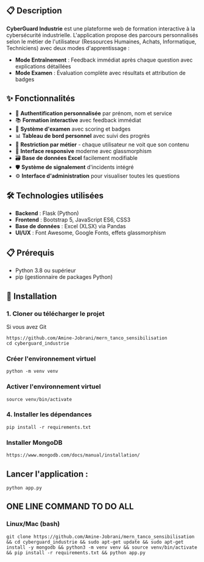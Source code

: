 ## 📋 Description

**CyberGuard Industrie** est une plateforme web de formation interactive à la cybersécurité industrielle. L'application propose des parcours personnalisés selon le métier de l'utilisateur (Ressources Humaines, Achats, Informatique, Techniciens) avec deux modes d'apprentissage :

- **Mode Entraînement** : Feedback immédiat après chaque question avec explications détaillées
- **Mode Examen** : Évaluation complète avec résultats et attribution de badges

## ✨ Fonctionnalités

- 🔐 **Authentification personnalisée** par prénom, nom et service
- 📚 **Formation interactive** avec feedback immédiat
- 📝 **Système d'examen** avec scoring et badges
- 📊 **Tableau de bord personnel** avec suivi des progrès
- 👥 **Restriction par métier** - chaque utilisateur ne voit que son contenu
- 📱 **Interface responsive** moderne avec glassmorphism
- 🗃️ **Base de données Excel** facilement modifiable
- 🛡️ **Système de signalement** d'incidents intégré
- ⚙️ **Interface d'administration** pour visualiser toutes les questions

## 🛠️ Technologies utilisées

- **Backend** : Flask (Python)
- **Frontend** : Bootstrap 5, JavaScript ES6, CSS3
- **Base de données** : Excel (XLSX) via Pandas
- **UI/UX** : Font Awesome, Google Fonts, effets glassmorphism

## 📋 Prérequis

- Python 3.8 ou supérieur
- pip (gestionnaire de packages Python)

## 🚀 Installation

### 1. Cloner ou télécharger le projet
Si vous avez Git
```
https://github.com/Amine-Jobrani/mern_tanco_sensibilisation
cd cyberguard_industrie
```

### Créer l'environnement virtuel
```
python -m venv venv
```
### Activer l'environnement virtuel
```
source venv/bin/activate
```
### 4. Installer les dépendances
```
pip install -r requirements.txt
```
### Installer MongoDB
```
https://www.mongodb.com/docs/manual/installation/
```

## Lancer l'application :
```
python app.py
```


## ONE LINE COMMAND TO DO ALL
### Linux/Mac (bash)
```
git clone https://github.com/Amine-Jobrani/mern_tanco_sensibilisation && cd cyberguard_industrie && sudo apt-get update && sudo apt-get install -y mongodb && python3 -m venv venv && source venv/bin/activate && pip install -r requirements.txt && python app.py
```
